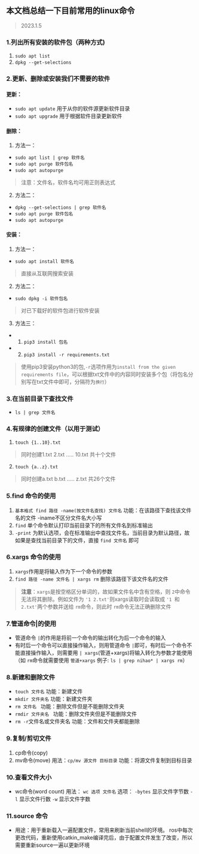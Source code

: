 ## 本文档总结一下目前常用的linux命令

> 2023.1.5

### 1.列出所有安装的软件包（两种方式)

1. `sudo apt list`
2. `dpkg --get-selections`

### 2.更新、删除或安装我们不需要的软件

#### 更新：

- `sudo apt update` 用于从你的软件源更新软件目录
- `sudo apt upgrade` 用于根据软件目录更新软件

#### 删除：

1. 方法一：

- `sudo apt list | grep 软件名 `
- `sudo apt purge 软件包名`
- `sudo apt autopurge`

> 注意：文件名，软件名均可用正则表达式

2. 方法二：

- `dpkg --get-selections | grep 软件名`
- `sudo apt purge 软件包名`
- `sudo apt autopurge`

#### 安装：

1. 方法一：

- `sudo apt install 软件名 `

> 直接从互联网搜索安装

2. 方法二：

- `sudo dpkg -i 软件包名`

> 对已下载好的软件包进行软件安装

3. 方法三：
- 1. `pip3 install 包名`
- 2. `pip3 install -r requirements.txt`
> 使用pip3安装python3的包,`-r`选项作用为`install from the given requirements file`，可以根据txt文件中的内容同时安装多个包（将包名分别写在txt文件中即可，分隔符为`换行`）


### 3.在当前目录下查找文件

- `ls | grep 文件名   `

### 4.有规律的创建文件（以用于测试）

1. `touch {1..10}.txt`

> 同时创建1.txt 2.txt ..... 10.txt 共十个文件

2. `touch {a..z}.txt`

> 同时创建a.txt b.txt ..... z.txt 共26个文件

### 5.find 命令的使用

1. `基本格式 find 路径 -name(按文件名查找) 文件名`   功能：在该路径下查找该文件名的文件  -iname不区分文件名大小写
2. `find` 单个命令默认打印当前目录下的所有文件名到标准输出
3. `-print` 为默认选项，会在标准输出中查找文件名，当前目录为默认路径，故如果是查找当前目录下的文件，直接  `find 文件名`   即可

### 6.xargs 命令的使用

1. `xargs`作用是将输入作为下一个命令的参数
2. `find 路径 -name 文件名 | xargs rm`   删除该路径下该文件名的文件

> **注意**：`xargs`是按空格区分单词的，故如果文件名中含有空格，则 `2`中命令无法将其删除。例如文件为 `'1 2.txt'`则xargs读取时会读取成 `'1 `和 `2.txt'`两个参数并送给 `rm`命令，则此时 `rm`命令无法正确删除文件

### 7.管道命令|的使用

- 管道命令 `|`的作用是将前一个命令的输出转化为后一个命令的输入
- 有时后一个命令可以直接操作输入，则用管道命令 `|`即可，有时后一个命令不能直接操作输入，则需要用 `| xargs`(管道+xargs)将输入转化为参数才能使用（如 `rm`命令就需要使用 `管道+xargs` 例子: `ls | grep nihao* | xargs rm`）

### 8.新建和删除文件

- `touch 文件名`    功能：新建文件
- `mkdir 文件夹名`  功能：新建文件夹
- `rm 文件名 `      功能：删除文件但是不能删除文件夹
- `rmdir 文件夹名 ` 功能：删除文件夹但是不能删除文件
- `rm -r`文件名或文件夹名   功能：文件和文件夹都能删除

### 9.复制/剪切文件

1. cp命令(copy)
2. mv命令(move)
   用法：`cp/mv 源文件 目标目录`  功能：将源文件复制到目标目录

### 10.查看文件大小

- wc命令(word count)
  用法： `wc 选项 文件名`
  选项： `-bytes` 显示文件字节数  `-l` 显示文件行数  `-w` 显示文件字数

### 11.source 命令

- 用途：用于重新载入一遍配置文件，常用来刷新当前shell的环境。
  ros中每次更改代码，重新使用catkin_make编译完后，由于配置文件发生了改变，所以需要重新source一遍以更新环境
